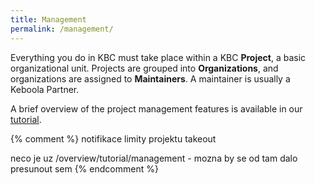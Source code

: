 ```yaml
---
title: Management
permalink: /management/
---
```


Everything you do in KBC must take place within a KBC **Project**, a basic organizational unit. 
Projects are grouped into **Organizations**, and organizations are assigned to **Maintainers**. A maintainer is usually a Keboola Partner. 

A brief overview of the project management features is available in our [tutorial](/overview/tutorial/management/).

{% comment %}
notifikace
limity projektu
takeout

neco je uz /overview/tutorial/management - mozna by se od tam dalo presunout sem
{% endcomment %}
